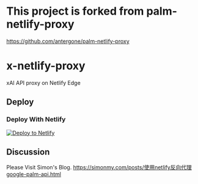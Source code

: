 # This project is forked from palm-netlify-proxy

https://github.com/antergone/palm-netlify-proxy

# x-netlify-proxy

xAI API proxy on Netlify Edge


## Deploy

### Deploy With Netlify

[![Deploy to Netlify](https://www.netlify.com/img/deploy/button.svg)](https://app.netlify.com/start/deploy?repository=https://github.com/SpiralTower/x-netlify-proxy)


## Discussion

Please Visit Simon's Blog. https://simonmy.com/posts/使用netlify反向代理google-palm-api.html
